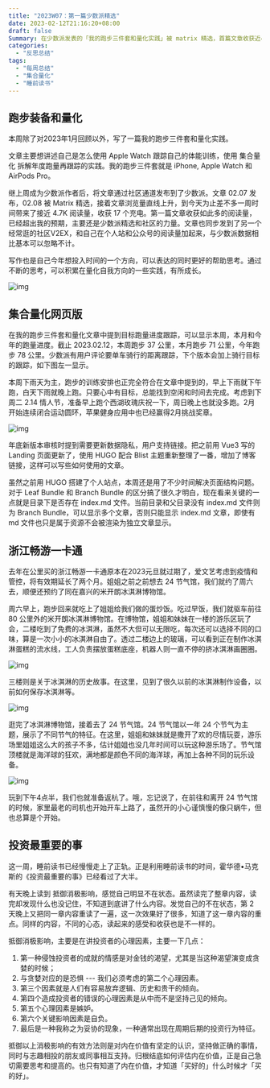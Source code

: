 ```yaml
---
title: "2023W07：第一篇少数派精选"
date: 2023-02-12T21:16:20+08:00
draft: false
Summary: 在少数派发表的「我的跑步三件套和量化实践」被 matrix 精选，首篇文章收获近4.7K阅读量，已经超出我的预期。同时，浙江畅游一卡通预约了姐姐一直想去的24节气馆，还参观了米开朗冰淇淋博物馆。
categories:
  - "反思总结"
tags:
  - "每周总结"
  - "集合量化"
  - "睡前读书"
---
```


## 跑步装备和量化

本周除了对2023年1月回顾以外，写了一篇我的跑步三件套和量化实践。

文章主要想讲述自己是怎么使用 Apple Watch 跟踪自己的体能训练，使用 集合量化 拆解年度跑量再跟踪的实践。我的跑步三件套就是 iPhone, Apple Watch 和 AirPods Pro。

继上周成为少数派作者后，将文章通过社区通道发布到了少数派。文章 02.07 发布，02.08 被 Matrix 精选，接着文章浏览量直线上升，到今天为止差不多一周时间带来了接近 4.7K 阅读量，收获 17 个充电。第一篇文章收获如此多的阅读量，已经超出我的预期，主要还是少数派精选和社区的力量。文章也同步发到了另一个经常逛的社区V2EX，和自己在个人站和公众号的阅读量加起来，与少数派数据相比基本可以忽略不计。

写作也是自己今年想投入时间的一个方向，可以表达的同时更好的帮助思考。通过不断的思考，可以积累在量化自我方向的一些实践，有所成长。

![img](https://cdn.nlark.com/yuque/0/2023/png/177619/1676209616833-4079b6d4-65d8-434a-b9a0-cfec2a5d2113.png)



## 集合量化网页版

在我的跑步三件套和量化文章中提到目标跑量进度跟踪，可以显示本周，本月和今年的跑量进度。截止 2023.02.12，本周跑步 37 公里，本月跑步 71 公里，今年跑步 78 公里。少数派有用户评论要单车骑行的距离跟踪，下个版本会加上骑行目标的跟踪，如下图左一显示。

本周下雨天为主，跑步的训练安排也正完全符合在文章中提到的，早上下雨就下午跑，白天下雨就晚上跑。只要心中有目标，总能找到空闲和时间去完成。考虑到下周二 2.14 情人节，准备早上跑个西湖玫瑰庆祝一下，周日晚上也就没多跑。2月开始连续闭合运动圆环，苹果健身应用中也已经赢得2月挑战奖章。

![img](https://cdn.nlark.com/yuque/0/2023/png/177619/1676211584520-cb0870ba-8fd3-473e-a09e-5dfdb231d8e4.png)

年底新版本审核时提到需要更新数据隐私，用户支持链接。把之前用 Vue3 写的 Landing 页面更新了，使用 HUGO 配合 Blist 主题重新整理了一番，增加了博客链接，这样可以写些如何使用的文章。

虽然之前用 HUGO 搭建了个人站点，本周还是用了不少时间解决页面结构问题。对于 Leaf Bundle 和 Branch Bundle 的区分搞了很久才明白，现在看来关键的一点就是目录下是否存在 index.md 文件。当前目录和父目录没有 index.md 文件则为 Branch Bundle，可以显示多个文章，否则只能显示 index.md 文章，即使有 md 文件也只是属于资源不会被渲染为独立文章显示。

## 浙江畅游一卡通

去年在公里买的浙江畅游一卡通原本在2023元旦就过期了，爱文艺考虑到疫情和管控，将有效期延长了两个月。姐姐之前之前想去 24 节气馆，我们就约了周六去，顺便还预约了同在嘉兴的米开朗冰淇淋博物馆。

周六早上，跑步回来就吃上了姐姐给我们做的蛋炒饭。吃过早饭，我们就驱车前往80 公里外的米开朗冰淇淋博物馆。在博物馆，姐姐和妹妹在一楼的游乐区玩了会，二楼吃到了免费的冰淇淋，虽然不大但可以无限吃，每次还可以选择不同的口味，算是一次小小的冰淇淋自由了。透过二楼边上的玻璃，可以看到正在制作冰淇淋蛋糕的流水线，工人负责摆放蛋糕底座，机器人则一直不停的挤冰淇淋画圈圈。

![img](https://cdn.nlark.com/yuque/0/2023/png/177619/1676213045511-8dc76df4-da4b-412f-89ed-5b561646c69f.png)

三楼则是关于冰淇淋的历史故事。在这里，见到了很久以前的冰淇淋制作设备，以前如何保存冰淇淋等。

![img](https://cdn.nlark.com/yuque/0/2023/png/177619/1676213351506-50f00d24-0ab8-4a7f-8e24-1377a563ba26.png)

逛完了冰淇淋博物馆，接着去了 24 节气馆。24 节气馆以一年 24 个节气为主题，展示了不同节气的特征。在这里，姐姐和妹妹就是撒开了欢的尽情玩耍，游乐场里姐姐这么大的孩子不多，估计姐姐也没几年时间可以玩这种游乐场了。节气馆顶楼就是海洋球的狂欢，满地都是颜色不同的海洋球，再加上各种不同的玩乐设备。

![img](https://cdn.nlark.com/yuque/0/2023/png/177619/1676213871588-3aa0883b-1d2b-4b17-abda-658c3c001e74.png)

玩到下午4点半，我们也就准备返杭了。哦，忘记说了，在前往和离开 24 节气馆的时候，家里最老的司机也开始开车上路了，虽然开的小心谨慎慢的像只蜗牛，但也总算是个开始。

## 投资最重要的事

这一周，睡前读书已经慢慢走上了正轨。正是利用睡前读书的时间，霍华德•马克斯的《投资最重要的事》已经看过了大半。

有天晚上读到 抵御消极影响，感觉自己明显不在状态。虽然读完了整章内容，读完却发现什么也没记住，不知道到底讲了什么内容。发觉自己的不在状态，第 2 天晚上又把同一章内容重读了一遍，这一次效果好了很多，知道了这一章内容的重点。同样的内容，不同的心态，读起来的感受和收获也是不一样的。

抵御消极影响，主要是在讲投资者的心理因素，主要一下几点：

1. 第一种侵蚀投资者的成就的情感是对金钱的渴望，尤其是当这种渴望演变成贪婪的时候；
2. 与贪婪对应的是恐惧  --- 我们必须考虑的第二个心理因素。
3. 第三个因素就是人们有容易放弃逻辑、历史和贵干的倾向。
4. 第四个造成投资者的错误的心理因素是从中而不是坚持己见的倾向。
5. 第五个心理因素是嫉妒。
6. 第六个关键影响因素是自负。
7. 最后是一种我称之为妥协的现象，一种通常出现在周期后期的投资行为特征。

抵御以上消极影响的有效方法则是对内在价值有坚定的认识，坚持做正确的事情，同时与志趣相投的朋友或同事相互支持。归根结底如何评估内在价值，正是自己急切需要思考和提高的。也只有知道了内在价值，才知道「买好的」什么时候才「买的好」。